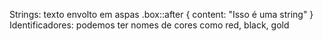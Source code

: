 Strings: texto envolto em aspas
.box::after {
	content: "Isso é uma string"
}
Identificadores: podemos ter nomes de cores como red, black, gold